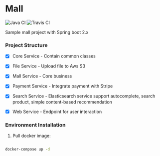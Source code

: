 # Mall
![Java CI](https://github.com/uuhnaut69/mall/workflows/Java%20CI/badge.svg)
![Travis CI](https://travis-ci.com/uuhnaut69/mall-sample.svg?branch=master)

Sample mall project with Spring boot 2.x

<h3>Project Structure</h3>

- [x] Core Service - Contain common classes

- [x] File Service - Upload file to Aws S3

- [x] Mall Service - Core business

- [x] Payment Service - Integrate payment with Stripe

- [x] Search Service - Elasticsearch service support autocomplete, search product, simple content-based recommendation

- [x] Web Service - Endpoint for user interaction

<h3>Environment Installation</h3>

1. Pull docker image:

  ``` bash
  
  docker-compose up -d
  ```
